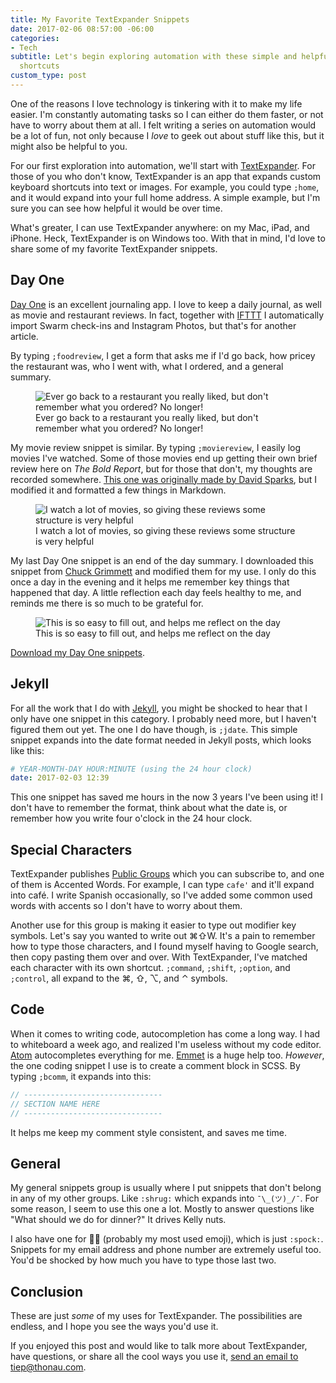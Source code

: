 ```yaml
---
title: My Favorite TextExpander Snippets
date: 2017-02-06 08:57:00 -06:00
categories:
- Tech
subtitle: Let's begin exploring automation with these simple and helpful keyboard
  shortcuts
custom_type: post
---
```


One of the reasons I love technology is tinkering with it to make my life easier. I'm constantly automating tasks so I can either do them faster, or not have to worry about them at all. I felt writing a series on automation would be a lot of fun, not only because I *love* to geek out about stuff like this, but it might also be helpful to you.

For our first exploration into automation, we'll start with [TextExpander][6508-0001]. For those of you who don't know, TextExpander is an app that expands custom keyboard shortcuts into text or images. For example, you could type `;home`, and it would expand into your full home address. A simple example, but I'm sure you can see how helpful it would be over time.

What's greater, I can use TextExpander anywhere: on my Mac, iPad, and iPhone. Heck, TextExpander is on Windows too. With that in mind, I'd love to share some of my favorite TextExpander snippets.

## Day One

[Day One][6508-0002] is an excellent journaling app. I love to keep a daily journal, as well as movie and restaurant reviews. In fact, together with [IFTTT][6508-0003] I automatically import Swarm check-ins and Instagram Photos, but that's for another article.

By typing `;foodreview`, I get a form that asks me if I'd go back, how pricey the restaurant was, who I went with, what I ordered, and a general summary.

<figure class="alignleft">
  <img src="{{ site.url }}/uploads/2017/02/restaurant-review-snippet.jpg" alt="Ever go back to a restaurant you really liked, but don't remember what you ordered? No longer!">
  <figcaption>Ever go back to a restaurant you really liked, but don't remember what you ordered? No longer!</figcaption>
</figure>

My movie review snippet is similar. By typing `;moviereview`, I easily log movies I've watched. Some of those movies end up getting their own brief review here on *The Bold Report*, but for those that don't, my thoughts are recorded somewhere. [This one was originally made by David Sparks](https://www.macsparky.com/blog/2013/9/textexpander-snippets-media-review), but I modified it and formatted a few things in Markdown.

<figure class="alignright">
  <img src="{{ site.url }}/uploads/2017/02/movie-review-snippet.jpg" alt="I watch a lot of movies, so giving these reviews some structure is very helpful">
  <figcaption>I watch a lot of movies, so giving these reviews some structure is very helpful</figcaption>
</figure>

My last Day One snippet is an end of the day summary. I downloaded this snippet from [Chuck Grimmett](http://cagrimmett.com/2015/12/02/five-minute-journal-textexpander.html) and modified them for my use. I only do this once a day in the evening and it helps me remember key things that happened that day. A little reflection each day feels healthy to me, and reminds me there is so much to be grateful for.

<figure class="alignleft">
  <img src="{{ site.url }}/uploads/2017/02/five-minute-journal-snippet.jpg" alt="This is so easy to fill out, and helps me reflect on the day">
  <figcaption>This is so easy to fill out, and helps me reflect on the day</figcaption>
</figure>

[Download my Day One snippets](https://app.textexpander.com/public/0d970e960bbcf44b686e84e06dd918a4).

## Jekyll

For all the work that I do with [Jekyll][6508-0004], you might be shocked to hear that I only have one snippet in this category. I probably need more, but I haven't figured them out yet. The one I do have though, is `;jdate`. This simple snippet expands into the date format needed in Jekyll posts, which looks like this:

```yaml
# YEAR-MONTH-DAY HOUR:MINUTE (using the 24 hour clock)
date: 2017-02-03 12:39
```

This one snippet has saved me hours in the now 3 years I've been using it! I don't have to remember the format, think about what the date is, or remember how you write four o'clock in the 24 hour clock.

## Special Characters

TextExpander publishes [Public Groups](https://textexpander.com/publicgroups) which you can subscribe to, and one of them is Accented Words. For example, I can type `cafe'` and it'll expand into café. I write Spanish occasionally, so I've added some common used words with accents so I don't have to worry about them.

Another use for this group is making it easier to type out modifier key symbols. Let's say you wanted to write out ⌘⇧W. It's a pain to remember how to type those characters, and I found myself having to Google search, then copy pasting them over and over. With TextExpander, I've matched each character with its own shortcut. `;command`, `;shift`, `;option`, and `;control`, all expand to the ⌘, ⇧, ⌥, and ⌃ symbols.

## Code

When it comes to writing code, autocompletion has come a long way. I had to whiteboard a week ago, and realized I'm useless without my code editor. [Atom][6508-0005] autocompletes everything for me. [Emmet][6508-0006] is a huge help too. *However*, the one coding snippet I use is to create a comment block in SCSS. By typing `;bcomm`, it expands into this:

```scss
// -------------------------------
// SECTION NAME HERE
// -------------------------------
```

It helps me keep my comment style consistent, and saves me time.

## General

My general snippets group is usually where I put snippets that don't belong in any of my other groups. Like `:shrug:` which expands into `¯\_(ツ)_/¯`. For some reason, I seem to use this one a lot. Mostly to answer questions like "What should we do for dinner?" It drives Kelly nuts.

I also have one for 🖖🏼 (probably my most used emoji), which is just `:spock:`. Snippets for my email address and phone number are extremely useful too. You'd be shocked by how much you have to type those last two.

## Conclusion

These are just *some* of my uses for TextExpander. The possibilities are endless, and I hope you see the ways you'd use it.

If you enjoyed this post and would like to talk more about TextExpander, have questions, or share all the cool ways you use it, [send an email to tiep@thonau.com](mailto:tiep@thonau.com).

[6508-0001]: https://smilesoftware.com/textexpander
[6508-0002]: http://dayoneapp.com
[6508-0003]: https://ifttt.com/
[6508-0004]: http://jekyllrb.com/
[6508-0005]: https://atom.io/
[6508-0006]: http://emmet.io/download/
